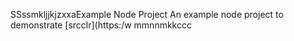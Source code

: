SSssmkljjkjzxxaExample Node Project
An example node project to demonstrate [srcclr](https:/w
mmnnmkkccc
